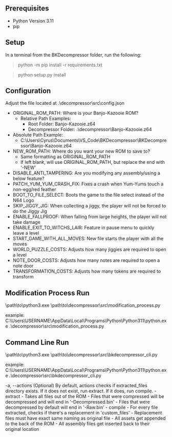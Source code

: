 ## Prerequisites

* Python Version 3.11
* pip

## Setup

In a terminal from the BKDecompressor folder, run the following:

> python -m pip install -r requirements.txt

> python setup.py install

## Configuration

Adjust the file located at .\decompressor\src\config.json
  - ORIGINAL_ROM_PATH: Where is your Banjo-Kazooie ROM?
    - Relative Path Examples:
      - Root Folder: Banjo-Kazooie.z64
      - Decompressor Folder: .\decompressor\Banjo-Kazooie.z64
  - Absolute Path Example:
    - C:\Users\Cyrus\Documents\VS_Code\BKDecompressor\BKDecompressor\Banjo-Kazooie.z64
  - NEW_ROM_PATH: Where do you want your new ROM to save to?
    - Same formatting as ORIGINAL_ROM_PATH
    - If left blank, will use ORIGINAL_ROM_PATH, but replace the end with '-NEW'
  - DISABLE_ANTI_TAMPERING: Are you modifying any assembly/using a below feature?
  - PATCH_YUM_YUM_CRASH_FIX: Fixes a crash when Yum-Yums touch a non-egg/red feather
  - BOOT_TO_FILE_SELECT: Boots the game to the file select instead of the N64 Logo
  - SKIP_JIGGY_JIG: When collecting a jiggy, the player will not be forced to do the Jiggy Jig
  - ENABLE_FALLPROOF: When falling from large heights, the player will not take damage
  - ENABLE_EXIT_TO_WITCHS_LAIR: Feature in pause menu to quickly leave a level
  - START_GAME_WITH_ALL_MOVES: New file starts the player with all the moves
  - WORLD_PUZZLE_COSTS: Adjusts how many jiggies are required to open a level
  - NOTE_DOOR_COSTS: Adjusts how many notes are required to open a note door
  - TRANSFORMATION_COSTS: Adjusts how many tokens are required to transform

## Modification Process Run

\path\to\python3.exe \path\to\decompressor\src\modification_process.py

example: C:\Users\USERNAME\AppData\Local\Programs\Python\Python311\python.exe .\decompressor\src\modification_process.py

## Command Line Run

\path\to\python3.exe \path\to\decompressor\src\bkdecompressor_cli.py

example: C:\Users\USERNAME\AppData\Local\Programs\Python\Python311\python.exe .\decompressor\src\bkdecompressor_cli.py

-a, --actions (Optional)
By default, actions checks if extracted_files directory exists. If it does not exist, run extract. If it does, run compile.
    - extract
      - Takes all files out of the ROM
      - Files that were compressed will be decompressed and will end in '-Decompressed.bin'
      - Files that were decompressed by default will end in '-Raw.bin'
    - compile
      - For every file extracted, checks if there's a replacement in 'custom_files'
      - Replacement files must have exact same naming as original file
      - All assets get appended to the back of the ROM
      - All assembly files get inserted back to their original location
